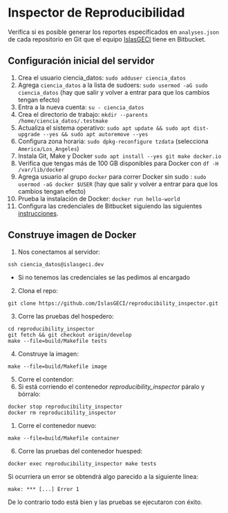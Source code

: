 # Inspector de Reproducibilidad

Verifica si es posible generar los reportes especificados en `analyses.json` de cada repositorio en
Git que el equipo [IslasGECI](https://bitbucket.org/IslasGECI/) tiene en Bitbucket.

## Configuración inicial del servidor

1. Crea el usuario ciencia_datos: `sudo adduser ciencia_datos`
1. Agrega `ciencia_datos` a la lista de sudoers: `sudo usermod -aG sudo ciencia_datos` (hay que
   salir y volver a entrar para que los cambios tengan efecto)
1. Entra a la nueva cuenta: `su - ciencia_datos`
1. Crea el directorio de trabajo: `mkdir --parents /home/ciencia_datos/.testmake`
1. Actualiza el sistema operativo: `sudo apt update && sudo apt dist-upgrade --yes && sudo apt
   autoremove --yes`
1. Configura zona horaria: `sudo dpkg-reconfigure tzdata` (selecciona `America/Los_Angeles`)
1. Instala Git, Make y Docker `sudo apt install --yes git make docker.io`
1. Verifica que tengas más de 100 GB disponibles para Docker con `df -H /var/lib/docker`
1. Agrega usuario al grupo `docker` para correr Docker sin sudo : `sudo usermod -aG docker $USER`
   (hay que salir y volver a entrar para que los cambios tengan efecto)
1. Prueba la instalación de Docker: `docker run hello-world`
1. Configura las credenciales de Bitbucket siguiendo las siguientes
   [instrucciones](https://docs.google.com/document/d/1lY7ycXs4J8wp1OyJCmPsvfB7YdQqscqL52cIZxBP6Rw/edit?usp=sharing).

## Construye imagen de Docker

1. Nos conectamos al servidor:
```shell
ssh ciencia_datos@islasgeci.dev
```
- Si no tenemos las credenciales se las pedimos al encargado

2. Clona el repo:
```shell
git clone https://github.com/IslasGECI/reproducibility_inspector.git
```

3. Corre las pruebas del hospedero:
```shell
cd reproducibility_inspector
git fetch && git checkout origin/develop
make --file=build/Makefile tests
```

4. Construye la imagen:
```shell
make --file=build/Makefile image
```

5. Corre el contendor:
  1. Si está corriendo el contenedor _reproducibility_inspector_ páralo y bórralo:
```shell
docker stop reproducibility_inspector
docker rm reproducibility_inspector
```
  1. Corre el contenedor nuevo:
```shell
make --file=build/Makefile container
```

6. Corre las pruebas del contenedor huesped:
```shell
docker exec reproducibility_inspector make tests
```

Si ocurriera un error se obtendrá algo parecido a la siguiente linea:
```
make: *** [...] Error 1
```
De lo contrario todo está bien y las pruebas se ejecutaron con éxito.
